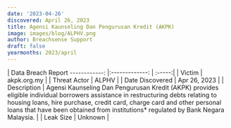 ```yaml
---
date: '2023-04-26'
discovered: April 26, 2023
title: Agensi Kaunseling Dan Pengurusan Kredit (AKPK)
image: images/blog/ALPHV.png
author: Breachsense Support
draft: false
yearmonths: 2023/april
---
```



| Data Breach Report
------------:     |:-------------:    | :-----:|
| Victim      | akpk.org.my      | 
| Threat Actor      | ALPHV      | 
| Date Discovered      | Apr 26, 2023      | 
| Description      | Agensi Kaunseling Dan Pengurusan Kredit (AKPK) provides eligible individual borrowers assistance in restructuring debts relating to housing loans, hire purchase, credit card, charge card and other personal loans that have been obtained from institutions* regulated by Bank Negara Malaysia.      | 
| Leak Size      | Unknown      | 


